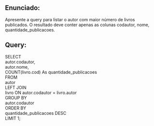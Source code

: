 ## Enunciado:

Apresente a query para listar o autor com maior número de livros publicados. O resultado deve conter apenas as colunas codautor, nome, quantidade_publicacoes.

## Query:

SELECT  
autor.codautor,   
autor.nome,  
COUNT(livro.cod) As quantidade_publicacoes  
FROM  
 autor  
 LEFT JOIN  
 livro ON autor.codautor = livro.autor  
 GROUP BY   
 autor.codautor  
 ORDER BY   
 quantidade_publicacoes DESC  
 LIMIT 1;  

